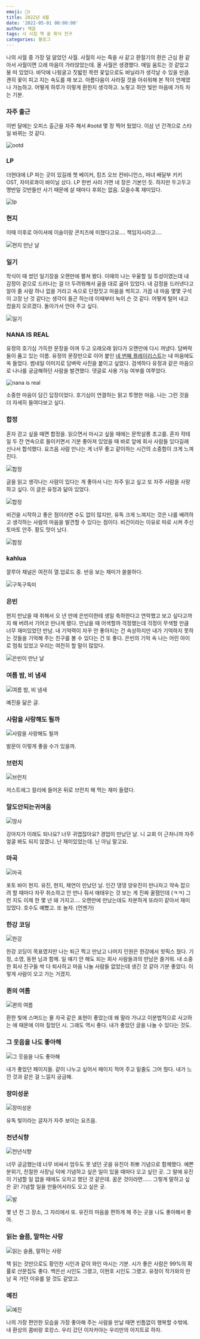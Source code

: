 ```yaml
---
emoji: 👯‍♀️
title: 2022년 4월
date: '2022-05-01 00:00:00'
author: 채윤
tags: 시 시집 책 술 회식 친구
categories: 블로그
---
```


나의 사월 중 가장 덜 앓았던 사월. 사월의 사는 죽을 사 같고 환절기의 환은 근심 환 같아서 사월이면 으레 마음이 가라앉았는데. 올 사월은 생경했다. 매일 움트는 것 같았고 붕 떠 있었다. 바닥에 나뒹굴고 짓밟힌 목련 꽃잎으로도 바닐라가 생각날 수 있을 만큼. 괜히 꽃이 피고 지는 속도를 재 보고. 아름다움이 사라질 것을 아쉬워해 본 적이 언제였나 가늠하고. 어떻게 하루가 이렇게 환한지 생각하고. 노랗고 하얀 빛만 마음에 가득 차는 기분.

### 자주 출근

이번 달에는 오피스 출근을 자주 해서 #ootd 몇 장 찍어 뒀었다. 이삼 년 간격으로 스타일 바뀌는 것 같다.

![ootd](./ootd.png)

### LP

더현대에 LP 파는 곳이 있길래 쳇 베이커, 킹즈 오브 컨비니언스, 마녀 배달부 키키 OST, 자미로콰이 바이닐 샀다. LP 한번 사러 가면 네 장은 기본인 듯. 하지만 두고두고 명반일 갓반들만 사기 때문에 살 때마다 후회는 없음. 모을수록 재미있다.

![lp](./lp.png)

### 현지

이때 이후로 아이셔에 이슬이랑 콘치즈에 미쳤다고요.... 책임지시라고....

![현지 만난 날](./wine.png)

### 일기

학식이 때 썼던 일기장을 오랜만에 펼쳐 봤다. 이때의 나는 우울할 일 투성이였는데 내 감정이 겉으로 드러나는 걸 더 두려워해서 곪을 대로 곪아 있었다. 내 감정을 드러낸다고 알아 줄 사람 하나 없을 거라고 속으로 단정짓고 마음을 썩히고. 가끔 내 마음 몇몇 구석이 고장 난 것 같다는 생각이 들곤 하는데 이때부터 녹이 슨 것 같다. 어떻게 털어 내고 컸을지 모르겠다. 돌아가서 안아 주고 싶다.

![일기](./journal.png)

### NANA IS REAL

유정의 호기심 가득한 문장을 아껴 두고 오래오래 읽다가 오랜만에 다시 꺼냈다. 담벼락들이 품고 있는 이름. 유정의 문장만으로 이어 붙인 <a href="https://youtu.be/9_xrFN2ztpE">네 번째 플레이리스트</a>는 내 마음에도 쏙 들었다. 썸네일 이미지로 담벼락 사진을 붙이고 싶었다. 검색하다 유정과 같은 마음으로 나나를 궁금해하던 사람을 발견했다. 댓글로 사용 가능 여부를 여쭈었다.

![nana is real](./nana.png)

소중한 마음이 담긴 답장이었다. 호기심이 연결하는 맑고 투명한 마음. 나는 그런 것을 더 자세히 들여다보고 싶다.

### 합정

혼자 걷고 싶을 때면 합정을. 읽으면서 마시고 싶을 때에는 문학살롱 초고를. 혼자 칵테일 두 잔 연속으로 들이키면서 기분 좋아져 있었을 때 바로 앞에 회사 사람들 있다길래 신나서 합석했다. 요즈음 사람 만나는 게 너무 좋고 같이하는 시간의 소중함이 크게 느껴진다.

![합정](./합정1.png)

글을 읽고 생각나는 사람이 있다는 게 좋아서 나는 자주 읽고 싶고 또 자주 사람을 사랑하고 싶다. 이 글은 유정과 닮아 있었다.

![합정](./합정2.png)

비건을 시작하고 좋은 점이라면 수도 없이 많지만, 유독 크게 느껴지는 것은 나를 배려하고 생각하는 사람의 마음을 발견할 수 있다는 점이다. 비건이라는 이유로 따로 시켜 주신 토마토 안주. 황도 맛이 났다.

![합정](./합정3.png)

### kahlua

깔루아 채널은 여전히 열.업로드 중. 반응 보는 재미가 쏠쏠하다.

![구독구독미](./kahlua.png)

### 은빈

현지 만났을 때 취해서 오 년 만에 은빈이한테 생일 축하한다고 연락했고 보고 싶다고까지 해 버려서 기어코 만나게 됐다. 만났을 때 어색할까 걱정했는데 걱정이 무색할 만큼 너무 재미있었던 만남. 내 기억력이 자꾸 안 좋아지는 건 속상하지만 내가 기억하지 못하는 것들을 기억해 주는 친구를 볼 수 있다는 건 또 좋다. 은빈의 기억 속 나는 어린 아이로 멈춰 있었고 우리는 여전히 할 말이 많았다.

![은빈이 만난 날](./은빈.png)

### 여름 밤, 비 냄새

![여름 밤, 비 냄새](./여름밤비냄새.png)

예진을 닮은 글.

### 사람을 사랑해도 될까

![사람을 사랑해도 될까](./사람을사랑해도될까.png)

발문이 이렇게 좋을 수가 있을까.

### 브런치

![브런치](./brunch.png)

저스트에그 컬리에 들어온 뒤로 브런치 해 먹는 재미 들렸다.

### 말도안되는귀여움

![땅사](./귀여워.png)

강아지가 이래도 되나요? 너무 귀엽잖아요? 경업이 만났던 날. 니 교회 이 근처니까 자주 얼굴 봐도 되지 않겠니. 난 재미있었는데. 닌 아님 말고요.

### 마곡

![마곡](./마곡.png)

포토 바이 현지. 유진, 현지, 채연이 만났던 날. 인간 댕댕 양유진이 만나자고 약속 잡으려 할 때마다 자꾸 취소하고 안 만나 줘서 애태우는 것 보는 게 진짜 꿀잼인데 (ㅋㅋ) 그런 지도 이제 한 몇 년 돼 가지고.... 오랜만에 만났는데도 차분하게 또라이 같아서 재미있었다. 호수도 예뻤고. 또 놀자. (언젠가)

### 한강 코딩

![한강](./한강.png)

한강 코딩이 목표였지만 나는 퇴근 찍고 만났고 나머지 인원은 한강에서 핫픽스 쳤다. 기정, 소영, 동현 님과 함께. 일 얘기 안 해도 되는 회사 사람들과의 만남은 즐거워. 내 소중한 회사 친구들 싹 다 퇴사하고 마음 나눌 사람들 없었는데 생긴 것 같아 기분 좋았다. 이렇게 사람이 오고 가는 거겠지.

### 퀸의 여름

![퀸의 여름](./퀸의여름.png)

환한 빛에 스며드는 물 자국 같은 표현이 좋았는데 왜 말라 가냐고 이분법적으로 사고하는 애 때문에 이마 짚었던 시. 그래도 역시 좋다. 내가 좋았던 글을 나눌 수 있다는 것도.

### 그 웃음을 나도 좋아해

![그 웃음을 나도 좋아해](./그웃음을나도좋아해.png)

내가 좋았던 페이지들. 같이 나누고 싶어서 페이지 적어 주고 밑줄도 그어 줬다. 내가 느낀 것과 같은 걸 느낄지 궁금해.

### 장미성운

![장미성운](./장미성운.png)

유독 빛이라는 글자가 자주 보이는 요즈음.

### 천년식향

![천년식향](./천년식향.png)

너무 궁금했는데 너무 비싸서 엄두도 못 냈던 곳을 유진이 취뽀 기념으로 함께했다. 예쁜 분위기, 친절한 사장님 덕에 기념하고 싶은 일이 있을 때마다 오고 싶던 곳. 그 말에 유진이 기념할 일 없을 때에도 오자고 했던 것 같은데. 꿈꾼 것이라면...... 그렇게 말하고 싶은 곳! 기념할 일을 만들어서라도 오고 싶은 곳.

![발](./발.png)

몇 년 전 그 장소, 그 자리에서 또. 유진의 마음을 편하게 해 주는 곳을 나도 좋아해서 좋아.

### 읽는 슬픔, 말하는 사랑

![읽는 슬픔, 말하는 사랑](./황인찬.png)

책 읽는 것만으로도 황인찬 시인과 같이 와인 마시는 기분. 시가 좋은 사람은 99%의 확률로 산문집도 좋다. 백은선 시인도 그랬고, 이현호 시인도 그랬고. 유정이 작가와의 만남 꼭 가던 이유를 알 것도 같았고.

### 예진

![예진](./예진.png)

나의 가장 편안한 모습을 가장 좋아해 주는 사람을 만날 때면 빈틈없이 행복할 수밖에. 내 환상의 콤비랑 호캉스. 우리 갔던 이자카야는 우리만의 아지트로 하자.
